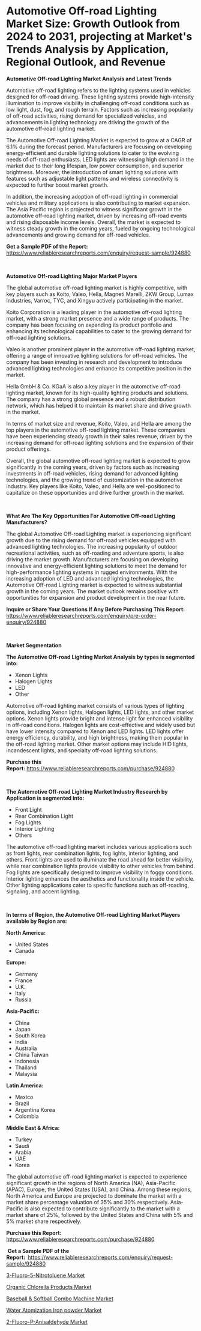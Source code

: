 <p><h1>Automotive Off-road Lighting Market Size: Growth Outlook from 2024 to 2031, projecting at Market's Trends Analysis by Application, Regional Outlook, and Revenue</h1></p><p><strong>Automotive Off-road Lighting Market Analysis and Latest Trends</strong></p>
<p><p>Automotive off-road lighting refers to the lighting systems used in vehicles designed for off-road driving. These lighting systems provide high-intensity illumination to improve visibility in challenging off-road conditions such as low light, dust, fog, and rough terrain. Factors such as increasing popularity of off-road activities, rising demand for specialized vehicles, and advancements in lighting technology are driving the growth of the automotive off-road lighting market.</p><p>The Automotive Off-road Lighting Market is expected to grow at a CAGR of 6.1% during the forecast period. Manufacturers are focusing on developing energy-efficient and durable lighting solutions to cater to the evolving needs of off-road enthusiasts. LED lights are witnessing high demand in the market due to their long lifespan, low power consumption, and superior brightness. Moreover, the introduction of smart lighting solutions with features such as adjustable light patterns and wireless connectivity is expected to further boost market growth.</p><p>In addition, the increasing adoption of off-road lighting in commercial vehicles and military applications is also contributing to market expansion. The Asia Pacific region is projected to witness significant growth in the automotive off-road lighting market, driven by increasing off-road events and rising disposable income levels. Overall, the market is expected to witness steady growth in the coming years, fueled by ongoing technological advancements and growing demand for off-road vehicles.</p></p>
<p><strong>Get a Sample PDF of the Report:&nbsp;</strong> <a href="https://www.reliableresearchreports.com/enquiry/request-sample/924880">https://www.reliableresearchreports.com/enquiry/request-sample/924880</a></p>
<p>&nbsp;</p>
<p><strong>Automotive Off-road Lighting Major Market Players</strong></p>
<p><p>The global automotive off-road lighting market is highly competitive, with key players such as Koito, Valeo, Hella, Magneti Marelli, ZKW Group, Lumax Industries, Varroc, TYC, and Xingyu actively participating in the market. </p><p>Koito Corporation is a leading player in the automotive off-road lighting market, with a strong market presence and a wide range of products. The company has been focusing on expanding its product portfolio and enhancing its technological capabilities to cater to the growing demand for off-road lighting solutions.</p><p>Valeo is another prominent player in the automotive off-road lighting market, offering a range of innovative lighting solutions for off-road vehicles. The company has been investing in research and development to introduce advanced lighting technologies and enhance its competitive position in the market.</p><p>Hella GmbH & Co. KGaA is also a key player in the automotive off-road lighting market, known for its high-quality lighting products and solutions. The company has a strong global presence and a robust distribution network, which has helped it to maintain its market share and drive growth in the market.</p><p>In terms of market size and revenue, Koito, Valeo, and Hella are among the top players in the automotive off-road lighting market. These companies have been experiencing steady growth in their sales revenue, driven by the increasing demand for off-road lighting solutions and the expansion of their product offerings.</p><p>Overall, the global automotive off-road lighting market is expected to grow significantly in the coming years, driven by factors such as increasing investments in off-road vehicles, rising demand for advanced lighting technologies, and the growing trend of customization in the automotive industry. Key players like Koito, Valeo, and Hella are well-positioned to capitalize on these opportunities and drive further growth in the market.</p></p>
<p>&nbsp;</p>
<p><strong>What Are The Key Opportunities For Automotive Off-road Lighting Manufacturers?</strong></p>
<p><p>The global Automotive Off-road Lighting market is experiencing significant growth due to the rising demand for off-road vehicles equipped with advanced lighting technologies. The increasing popularity of outdoor recreational activities, such as off-roading and adventure sports, is also driving the market growth. Manufacturers are focusing on developing innovative and energy-efficient lighting solutions to meet the demand for high-performance lighting systems in rugged environments. With the increasing adoption of LED and advanced lighting technologies, the Automotive Off-road Lighting market is expected to witness substantial growth in the coming years. The market outlook remains positive with opportunities for expansion and product development in the near future.</p></p>
<p><strong>Inquire or Share Your Questions If Any Before Purchasing This Report:</strong> <a href="https://www.reliableresearchreports.com/enquiry/pre-order-enquiry/924880">https://www.reliableresearchreports.com/enquiry/pre-order-enquiry/924880</a></p>
<p>&nbsp;</p>
<p><strong>Market Segmentation</strong></p>
<p><strong>The Automotive Off-road Lighting Market Analysis by types is segmented into:</strong></p>
<p><ul><li>Xenon Lights</li><li>Halogen Lights</li><li>LED</li><li>Other</li></ul></p>
<p><p>Automotive off-road lighting market consists of various types of lighting options, including Xenon lights, Halogen lights, LED lights, and other market options. Xenon lights provide bright and intense light for enhanced visibility in off-road conditions. Halogen lights are cost-effective and widely used but have lower intensity compared to Xenon and LED lights. LED lights offer energy efficiency, durability, and high brightness, making them popular in the off-road lighting market. Other market options may include HID lights, incandescent lights, and specialty off-road lighting solutions.</p></p>
<p><strong>Purchase this Report:&nbsp;</strong><a href="https://www.reliableresearchreports.com/purchase/924880">https://www.reliableresearchreports.com/purchase/924880</a></p>
<p>&nbsp;</p>
<p><strong>The Automotive Off-road Lighting Market Industry Research by Application is segmented into:</strong></p>
<p><ul><li>Front Light</li><li>Rear Combination Light</li><li>Fog Lights</li><li>Interior Lighting</li><li>Others</li></ul></p>
<p><p>The automotive off-road lighting market includes various applications such as front lights, rear combination lights, fog lights, interior lighting, and others. Front lights are used to illuminate the road ahead for better visibility, while rear combination lights provide visibility to other vehicles from behind. Fog lights are specifically designed to improve visibility in foggy conditions. Interior lighting enhances the aesthetics and functionality inside the vehicle. Other lighting applications cater to specific functions such as off-roading, signaling, and accent lighting.</p></p>
<p>&nbsp;</p>
<p><strong>In terms of Region, the Automotive Off-road Lighting Market Players available by Region are:</strong></p>
<p>
    <p> <strong> North America: </strong>
        <ul>
            <li>United States</li>
            <li>Canada</li>
        </ul>
        </p> 
    <p> <strong> Europe: </strong>
        <ul>
            <li>Germany</li>
            <li>France</li>
            <li>U.K.</li>
            <li>Italy</li>
            <li>Russia</li>
        </ul>
        </p> 
    <p> <strong> Asia-Pacific: </strong>
        <ul>
            <li>China</li>
            <li>Japan</li>
            <li>South Korea</li>
            <li>India</li>
            <li>Australia</li>
            <li>China Taiwan</li>
            <li>Indonesia</li>
            <li>Thailand</li>
            <li>Malaysia</li>
        </ul>
        </p> 
    <p> <strong> Latin America: </strong>
        <ul>
            <li>Mexico</li>
            <li>Brazil</li>
            <li>Argentina Korea</li>
            <li>Colombia</li>
        </ul>
        </p> 
    <p> <strong> Middle East & Africa: </strong>
        <ul>
            <li>Turkey</li>
            <li>Saudi</li>
            <li>Arabia</li>
            <li>UAE</li>
            <li>Korea</li>
        </ul>
    </p>
    </p>
<p><p>The global automotive off-road lighting market is expected to experience significant growth in the regions of North America (NA), Asia-Pacific (APAC), Europe, the United States (USA), and China. Among these regions, North America and Europe are projected to dominate the market with a market share percentage valuation of 35% and 30% respectively. Asia-Pacific is also expected to contribute significantly to the market with a market share of 25%, followed by the United States and China with 5% and 5% market share respectively.</p></p>
<p><strong>Purchase this Report: </strong><a href="https://www.reliableresearchreports.com/purchase/924880">https://www.reliableresearchreports.com/purchase/924880</a></p>
<p>&nbsp;<strong>Get a Sample PDF of the Report:&nbsp;&nbsp;</strong><a href="https://www.reliableresearchreports.com/enquiry/request-sample/924880">https://www.reliableresearchreports.com/enquiry/request-sample/924880</a></p>
<p><strong></strong></p>
<p><p><a href="https://github.com/lubmix/Market-Research-Report-List-1/blob/main/3-fluoro-5-nitrotoluene-market.md">3-Fluoro-5-Nitrotoluene Market</a></p><p><a href="https://github.com/Hazelklievgspy6vdcsmu106w/Market-Research-Report-List-1/blob/main/organic-chlorella-products-market.md">Organic Chlorella Products Market</a></p><p><a href="https://issuu.com/reportprime-2/docs/baseball-softball-combo-machine-market-size-2030.p">Baseball & Softball Combo Machine Market</a></p><p><a href="https://issuu.com/reportprime-2/docs/water-atomization-iron-powder-market-size-2030.ppt">Water Atomization Iron powder Market</a></p><p><a href="https://github.com/joannagoyvaerts/Market-Research-Report-List-1/blob/main/2-fluoro-p-anisaldehyde-market.md">2-Fluoro-P-Anisaldehyde Market</a></p></p>